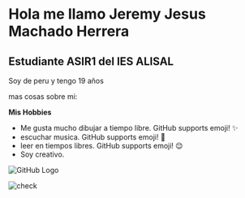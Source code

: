 <h1>Hola me llamo Jeremy Jesus Machado Herrera</h1>

<h2>Estudiante ASIR1 del IES ALISAL</h2>

Soy de peru y tengo 19 años

mas cosas sobre mi:

**Mis Hobbies**

* Me gusta mucho dibujar a tiempo libre. GitHub supports emoji! ✨
* escuchar musica. GitHub supports emoji! 🎵 
* leer en tiempos libres. GitHub supports emoji! 😌
* Soy creativo.



![GitHub Logo](/images/logo.png)

![check](https://images-wixmp-ed30a86b8c4ca887773594c2.wixmp.com/f/42f14d08-72dd-4298-8db0-b5d52fd022b2/d4u9kif-180f2222-6f3b-40b8-a97c-3ea4fdd5fad5.png?token=eyJ0eXAiOiJKV1QiLCJhbGciOiJIUzI1NiJ9.eyJzdWIiOiJ1cm46YXBwOjdlMGQxODg5ODIyNjQzNzNhNWYwZDQxNWVhMGQyNmUwIiwiaXNzIjoidXJuOmFwcDo3ZTBkMTg4OTgyMjY0MzczYTVmMGQ0MTVlYTBkMjZlMCIsIm9iaiI6W1t7InBhdGgiOiJcL2ZcLzQyZjE0ZDA4LTcyZGQtNDI5OC04ZGIwLWI1ZDUyZmQwMjJiMlwvZDR1OWtpZi0xODBmMjIyMi02ZjNiLTQwYjgtYTk3Yy0zZWE0ZmRkNWZhZDUucG5nIn1dXSwiYXVkIjpbInVybjpzZXJ2aWNlOmZpbGUuZG93bmxvYWQiXX0.Kb1l0_7RH3rwI55pdV8s76R1ZY1tfR--Xzbu-tr8Vpo) 

